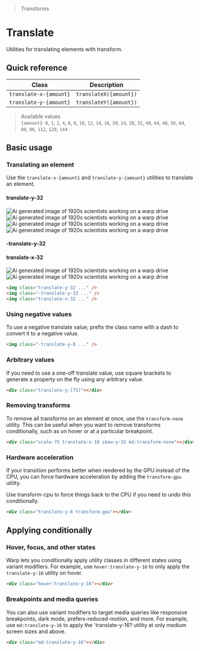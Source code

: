 > Transforms

# Translate

Utilities for translating elements with transform.

## Quick reference

| Class                  | Description            |
|------------------------|------------------------|
| `translate-x-{amount}` | `translateX({amount})` |
| `translate-y-{amount}` | `translateY({amount})` |

> Available values <br />
> `{amount}`: `0`, `1`, `2`, `4`, `6`, `8`, `10`, `12`, `14`, `16`, `20`, `24`, `28`, `32`, `40`, `44`, `48`, `56`, `64`, `80`, `96`, `112`, `128`, `144` <br />

## Basic usage

### Translating an element
Use the `translate-x-{amount}` and `translate-y-{amount}` utilities to translate an element.

<example-container>
  <div class="flex items-center justify-around gap-16 sm:gap-4 flex-wrap py-32">
    <div class="flex flex-col items-center shrink-0">
      <h4 class="ex-heading">translate-y-32</h4>
      <div class="relative">
        <img class="w-128 h-128 object-cover rounded-8 opacity-25" src="/css/20s-scientists.jpg" alt="Ai generated image of 1920s scientists working on a warp drive">
        <img class="absolute inset-0 translate-y-32 w-128 h-128 object-cover ex-box rounded-8 p-0" src="/css/20s-scientists.jpg" alt="Ai generated image of 1920s scientists working on a warp drive">
      </div>
    </div>
    <div class="flex flex-col items-center shrink-0">
      <div class="relative">
        <img class="w-128 h-128 object-cover rounded-8 opacity-25" src="/css/20s-scientists.jpg" alt="Ai generated image of 1920s scientists working on a warp drive">
        <img class="absolute inset-0 -translate-y-32 w-128 h-128 object-cover ex-box rounded-8 p-0" src="/css/20s-scientists.jpg" alt="Ai generated image of 1920s scientists working on a warp drive">
      </div>
      <h4 class="ex-heading mb-0 pt-8">-translate-y-32</h4>
    </div>
    <div class="flex flex-col items-center shrink-0 pr-16">
      <h4 class="ex-heading">translate-x-32</h4>
      <div class="relative">
        <img class="w-128 h-128 object-cover rounded-8 opacity-25" src="/css/20s-scientists.jpg" alt="Ai generated image of 1920s scientists working on a warp drive">
        <img class="absolute inset-0 translate-x-32 w-128 h-128 object-cover ex-box rounded-8 p-0" src="/css/20s-scientists.jpg" alt="Ai generated image of 1920s scientists working on a warp drive">
      </div>
    </div>
  </div>
</example-container>

```html
<img class="translate-y-32 ..." />
<img class="-translate-y-32 ..." />
<img class="translate-x-32 ..." />
```

### Using negative values
To use a negative translate value, prefix the class name with a dash to convert it to a negative value.

```html
<img class="-translate-y-8 ..." />
```

### Arbitrary values
If you need to use a one-off translate value, use square brackets to generate a property on the fly using any arbitrary value.

```html
<div class="translate-y-[75]"></div>
```

### Removing transforms
To remove all transforms on an element at once, use the `transform-none` utility.
This can be useful when you want to remove transforms conditionally, such as on hover or at a particular breakpoint.

```html
<div class="scale-75 translate-x-16 skew-y-32 md:transform-none"></div>
```

### Hardware acceleration
If your transition performs better when rendered by the GPU instead of the CPU, you can force hardware acceleration by adding the `transform-gpu` utility.

Use transform-cpu to force things back to the CPU if you need to undo this conditionally.

```html
<div class="translate-y-8 transform-gpu"></div>
```

## Applying conditionally

### Hover, focus, and other states
Warp lets you conditionally apply utility classes in different states using variant modifiers. For example, use `hover:translate-y-16` to only apply the `translate-y-16` utility on hover.

```html
<div class="hover:translate-y-16"></div>
```

### Breakpoints and media queries
You can also use variant modifiers to target media queries like responsive breakpoints, dark mode, prefers-reduced-motion, and more. For example, use `md:translate-y-16` to apply the `translate-y-16? utility at only medium screen sizes and above.

```html
<div class="md:translate-y-16"></div>
```
